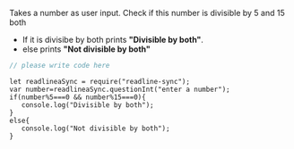 Takes a number as user input. Check if this number is divisible by 5 and 15 both

- If it is divisibe by both prints **"Divisible by both"**.
- else prints **"Not divisible by both"**

```javascript
// please write code here
```

```solution
let readlineaSync = require("readline-sync");
var number=readlineaSync.questionInt("enter a number");
if(number%5===0 && number%15===0){
   console.log("Divisible by both");
}
else{
   console.log("Not divisible by both");
}
```